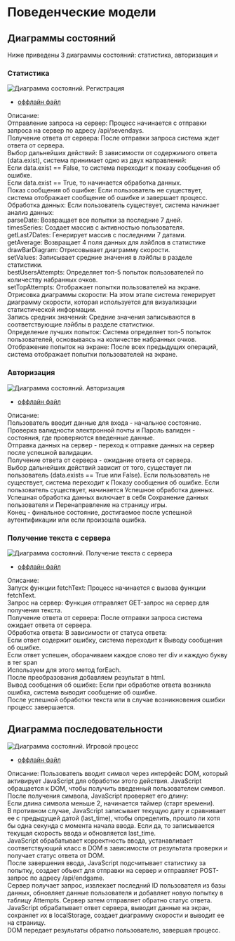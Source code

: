 # Поведенческие модели 

## Диаграммы состояний        
Ниже приведены 3 диаграммы состояний: статистика, авторизация и         

### Статистика       
![Диаграмма состояний. Регистрация](diagrams/state_diag1.png)
* [оффлайн файл](diagrams/state_diag1.puml)

Описание:      
Отправление запроса на сервер: Процесс начинается с отправки запроса на сервер по адресу /api/sevendays.      
Получение ответа от сервера: После отправки запроса система ждет ответа от сервера.      
Выбор дальнейших действий: В зависимости от содержимого ответа (data.exist), система принимает одно из двух направлений:      
Если data.exist == False, то система переходит к показу сообщения об ошибке.      
Если data.exist == True, то начинается обработка данных.      
Показ сообщения об ошибке: Если пользователь не существует, система отображает сообщение об ошибке и завершает процесс.      
Обработка данных: Если пользователь существует, система начинает анализ данных:      
parseDate: Возвращает все попытки за последние 7 дней.      
timesSeries: Создает массив с активностью пользователя.      
getLast7Dates: Генерирует массив с последними 7 датами.      
getAverage: Возвращает 4 поля данных для лэйблов в статистике     
drawBarDiagram: Отрисовывает диаграмму скорости.      
setValues: Записывает средние значения в лэйблы в разделе статистики.      
bestUsersAttempts: Определяет топ-5 попыток пользователей по количеству набранных очков.      
setTopAttempts: Отображает попытки пользователей на экране.      
Отрисовка диаграммы скорости: На этом этапе система генерирует диаграмму скорости, которая используется для визуализации статистической информации.      
Запись средних значений: Средние значения записываются в соответствующие лэйблы в разделе статистики.      
Определение лучших попыток: Система определяет топ-5 попыток пользователей, основываясь на количестве набранных очков.       
Отображение попыток на экране: После всех предыдущих операций, система отображает попытки пользователей на экране.        

### Авторизация       
![Диаграмма состояний. Авторизация](diagrams/state_diag2.png)
* [оффлайн файл](diagrams/state_diag2.puml)

Описание:         
Пользователь вводит данные для входа - начальное состояние.          
Проверка валидности электронной почты и Пароль валиден - состояния, где проверяются введенные данные.       
Отправка данных на сервер - переход к отправке данных на сервер после успешной валидации.       
Получение ответа от сервера - ожидание ответа от сервера.       
Выбор дальнейших действий зависит от того, существует ли пользователь (data.exists == True или False). Если пользователь не существует, система переходит к Показу сообщения об ошибке. Если пользователь существует, начинается Успешное обработка данных.
Успешная обработка данных включает в себя Сохранение данных пользователя и Перенаправление на страницу игры.       
Конец - финальное состояние, достигаемое после успешной аутентификации или если произошла ошибка.       


### Получение текста с сервера
![Диаграмма состояний. Получение текста с сервера](diagrams/state_diag3.png)
* [оффлайн файл](diagrams/state_diag3.puml)

Описание:       
Запуск функции fetchText: Процесс начинается с вызова функции fetchText.       
Запрос на сервер: Функция отправляет GET-запрос на сервер для получения текста.       
Получение ответа от сервера: После отправки запроса система ожидает ответа от сервера.       
Обработка ответа: В зависимости от статуса ответа:       
Если ответ содержит ошибку, система переходит к Выводу сообщения об ошибке.              
Если ответ успешен, оборачиваем каждое слово тег div и каждую букву в тег span            
Используем для этого метод forEach.       
После преобразования добавляем результат в html.        
Вывод сообщения об ошибке: Если при обработке ответа возникла ошибка, система выводит сообщение об ошибке.       
После успешной обработки текста или в случае возникновения ошибки процесс завершается.       


## Диаграмма последовательности

![Диаграмма состояний. Игровой процесс](diagrams/sequence.png)
* [оффлайн файл](diagrams/sequence.puml)

Описание:
Пользователь вводит символ через интерфейс DOM, который активирует JavaScript для обработки этого действия.
JavaScript обращается к DOM, чтобы получить введенный пользователем символ.        
После получения символа, JavaScript проверяет его длину:        
Если длина символа меньше 2, начинается таймер (старт времени).        
В противном случае, JavaScript записывает текущую дату и сравнивает ее с предыдущей датой (last_time), чтобы определить, прошло ли хотя бы одна секунда с момента начала ввода. Если да, то записывается текущая скорость ввода и обновляется last_time.        
JavaScript обрабатывает корректность ввода, устанавливает соответствующий класс в DOM в зависимости от результата проверки и получает статус ответа от DOM.        
После завершения ввода, JavaScript подсчитывает статистику за попытку, создает объект для отправки на сервер и отправляет POST-запрос по адресу /api/endgame.        
Сервер получает запрос, извлекает последний ID пользователя из базы данных, обновляет данные пользователя и добавляет новую попытку в таблицу Attempts. Сервер затем отправляет обратно статус ответа.        
JavaScript обрабатывает ответ сервера, выводит данные на экран, сохраняет их в localStorage, создает диаграмму скорости и выводит ее на страницу.        
DOM передает результаты обратно пользователю, завершая процесс.        